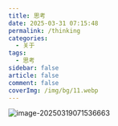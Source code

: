 ```yaml
---
title: 思考
date: 2025-03-31 07:15:48
permalink: /thinking
categories:
  - 关于
tags:
  - 思考
sidebar: false
article: false
comment: false
coverImg: /img/bg/11.webp
---
```





































![image-20250319071536663](https://img.onedayxyy.cn/images/image-20250319071536663.png)
